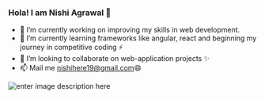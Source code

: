 ### Hola! I am Nishi Agrawal 👋


- 🔭 I’m currently working on improving my skills in web development.
- 🌱 I’m currently learning frameworks like angular, react and beginning my journey in competitive coding :zap:
- 👯 I’m looking to collaborate on web-application projects :sparkles:
- 📫 Mail me nishihere19@gmail.com😄

![enter image description here](https://github-readme-stats.vercel.app/api?username=nishihere19&show_icons=true&theme=dark)
